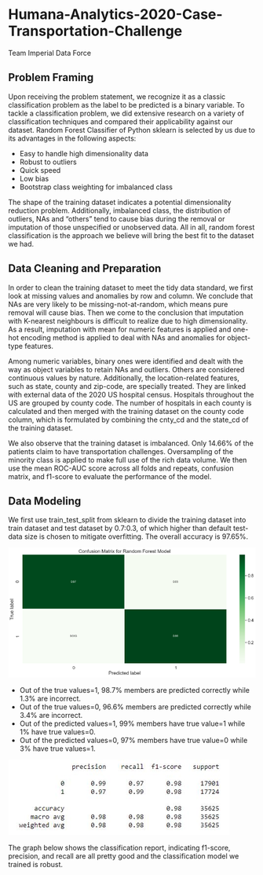 # Humana-Analytics-2020-Case-Transportation-Challenge
Team Imperial Data Force

## Problem Framing
Upon receiving the problem statement, we recognize it as a classic classification problem as the label to be predicted is a binary variable. To tackle a classification problem, we did extensive research on a variety of  classification techniques and compared their applicability against our dataset. Random Forest Classifier of Python sklearn is selected by us due to its advantages in the following aspects:
* Easy to handle high dimensionality data
* Robust to outliers
* Quick speed
* Low bias 
* Bootstrap class weighting for imbalanced class

The shape of the training dataset indicates a potential dimensionality reduction problem. Additionally, imbalanced class, the distribution of outliers, NAs and “others” tend to cause bias during the removal or imputation of those unspecified or unobserved data. All in all, random forest classification is the approach we believe will bring the best fit to the dataset we had.

## Data Cleaning and Preparation 
  In order to clean the training dataset to meet the tidy data standard, we first look at missing values and anomalies by row and column. We conclude that NAs are very likely to be missing-not-at-random, which means pure removal will cause bias. Then we come to the conclusion that imputation with K-nearest neighbours is difficult to realize due to high dimensionality. As a result, imputation with mean for numeric features is applied and one-hot encoding method is applied to deal with NAs and anomalies for object-type features. 
  
  Among numeric variables, binary ones were identified and dealt with the way as object variables to retain NAs and outliers. Others are considered continuous values by nature. Additionally, the location-related features, such as state, county and zip-code, are specially treated. They are linked with external data of the 2020 US hospital census. Hospitals throughout the US are grouped by county code. The number of hospitals in each county is calculated and then merged with the training dataset on the county code column, which is formulated by combining the cnty_cd and the state_cd of the training dataset.
  
  We also observe that the training dataset is imbalanced. Only 14.66% of the patients claim to have transportation challenges. Oversampling of the minority class is applied to make full use of the rich data volume. We then use the mean ROC-AUC score across all folds and repeats, confusion matrix, and f1-score to evaluate the performance of the model.

## Data Modeling
We first use train_test_split from sklearn to divide the training dataset into train dataset and test dataset by 0.7:0.3, of which higher than default test-data size is chosen to mitigate overfitting. The overall accuracy is 97.65%.

![alt text](https://github.com/zzh199808/Humana-Analytics-2020-Case-Transportation-Challenge/blob/main/Confusion%20Matrix.png)

* Out of the true values=1, 98.7% members are predicted correctly while 1.3% are incorrect. 
* Out of the true values=0, 96.6% members are predicted correctly while 3.4% are incorrect.
* Out of the predicted values=1, 99% members have true value=1 while 1% have true values=0.
* Out of the predicted values=0, 97% members have true value=0 while 3% have true values=1.

![alt text](https://github.com/zzh199808/Humana-Analytics-2020-Case-Transportation-Challenge/blob/main/Classification%20Report.JPG)

The graph below shows the classification report, indicating f1-score, precision, and recall are all pretty good and the classification model we trained is robust.


